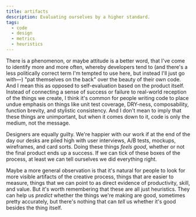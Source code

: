 ```yaml
---
title: artifacts
description: Evaluating ourselves by a higher standard.
tags:
  - code
  - design
  - metrics
  - heuristics
---
```

There is a phenomenon, or maybe attitude is a better word, that I've come to identify more and more often, whereby developers tend to (and there's a less politically correct term I'm tempted to use here, but instead I'll just go with—) "pat themselves on the back" over the beauty of their own code. And I mean this as opposed to self-evaluation based on the product itself. Instead of connecting a sense of success or failure to real-world reception of the things we create, I think it's common for people writing code to place undue emphasis on things like unit test coverage, DRY-ness, composability, function brevity, and stylistic consistency. And I don't mean to imply that these things are unimportant, but when it comes down to it, code is only the medium, not the message.

Designers are equally guilty. We're happier with our work if at the end of the day our desks are piled high with user interviews, A/B tests, mockups, wireframes, and card sorts. Doing these things *feels good*, whether or not the final product ends up a success. If we can tick of these boxes of the process, at least we can tell ourselves we did everything right.

Maybe a more general observation is that it's natural for people to look for more visible artifacts of the creative process, things that are easier to measure, things that we can point to as direct evidence of productivity, skill, and value. But it's worth remembering that these are all just heuristics. They can help us *predict* whether the things we're making are good, sometimes pretty accurately, but there's nothing that can *tell* us whether it's good besides the thing itself.